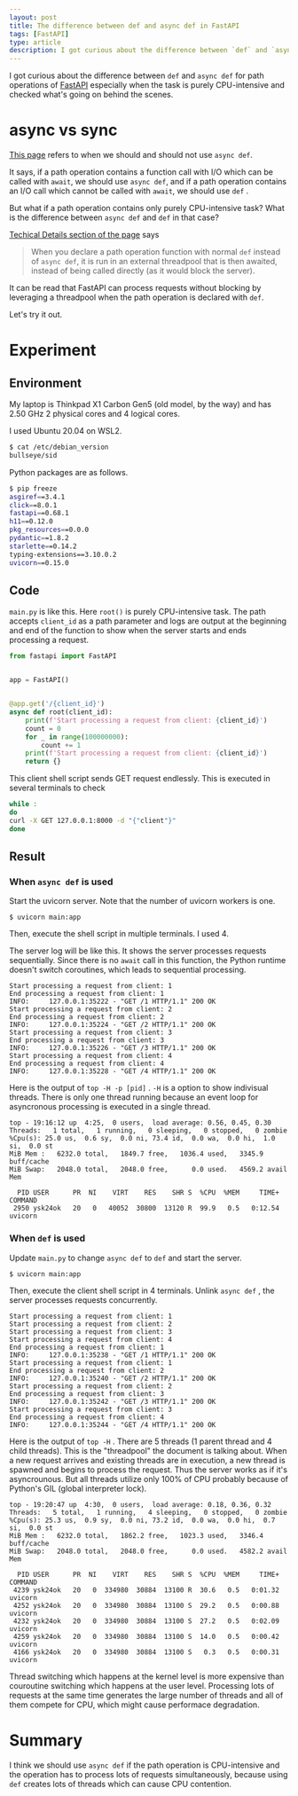 ```yaml
---
layout: post
title: The difference between def and async def in FastAPI
tags: [FastAPI]
type: article
description: I got curious about the difference between `def` and `async def` for path operations of FastAPI especially when the task is purely CPU-intensive and checked what's going on behind the scenes.
---
```


I got curious about the difference between `def` and `async def` for path operations of [FastAPI](https://github.com/tiangolo/fastapi) especially when the task is purely CPU-intensive and checked what's going on behind the scenes.

<!-- more -->

# async vs sync

[This page](https://fastapi.tiangolo.com/async) refers to when we should and should not use `async def`.

It says, if a path operation contains a function call with I/O which can be called with `await`, we should use `async def`, and if a path operation contains an I/O call which cannot be called with `await`, we should use `def` .

But what if a path operation contains only purely CPU-intensive task?
What is the difference between `async def` and `def` in that case?

[Techical Details section of the page](https://fastapi.tiangolo.com/async/#path-operation-functions) says

> When you declare a path operation function with normal `def` instead of `async def`, it is run in an external threadpool that is then awaited, instead of being called directly (as it would block the server).

It can be read that FastAPI can process requests without blocking by leveraging a threadpool when the path operation is declared with `def`.

Let's try it out.

# Experiment

## Environment

My laptop is Thinkpad X1 Carbon Gen5 (old model, by the way) and has 2.50 GHz 2 physical cores and 4 logical cores.

I used Ubuntu 20.04 on WSL2.

```sh
$ cat /etc/debian_version
bullseye/sid
```

Python packages are as follows.

```sh
$ pip freeze
asgiref==3.4.1
click==8.0.1
fastapi==0.68.1
h11==0.12.0
pkg_resources==0.0.0
pydantic==1.8.2
starlette==0.14.2
typing-extensions==3.10.0.2
uvicorn==0.15.0
```

## Code

`main.py` is like this. Here `root()` is purely CPU-intensive task.
The path accepts `client_id` as a path parameter and logs are output at the beginning and end of the function to show when the server starts and ends processing a request.

```python
from fastapi import FastAPI


app = FastAPI()


@app.get('/{client_id}')
async def root(client_id):
    print(f'Start processing a request from client: {client_id}')
    count = 0
    for _ in range(100000000):
        count += 1
    print(f'Start processing a request from client: {client_id}')
    return {}
```

This client shell script sends GET request endlessly.
This is executed in several terminals to check 

```sh
while :
do
curl -X GET 127.0.0.1:8000 -d "{"client"}"
done
```


## Result

### When `async def` is used

Start the uvicorn server. Note that the number of uvicorn workers is one.

```console
$ uvicorn main:app
```

Then, execute the shell script in multiple terminals. I used 4.

The server log will be like this. It shows the server processes requests sequentially.
Since there is no `await` call in this function, the Python runtime doesn't switch coroutines, which leads to sequential processing.

```
Start processing a request from client: 1
End processing a request from client: 1
INFO:     127.0.0.1:35222 - "GET /1 HTTP/1.1" 200 OK
Start processing a request from client: 2
End processing a request from client: 2
INFO:     127.0.0.1:35224 - "GET /2 HTTP/1.1" 200 OK
Start processing a request from client: 3
End processing a request from client: 3
INFO:     127.0.0.1:35226 - "GET /3 HTTP/1.1" 200 OK
Start processing a request from client: 4
End processing a request from client: 4
INFO:     127.0.0.1:35228 - "GET /4 HTTP/1.1" 200 OK
```

Here is the output of `top -H -p [pid]` . `-H` is a option to show indivisual threads.
There is only one thread running because an event loop for asyncronous processing is executed in a single thread.

```
top - 19:16:12 up  4:25,  0 users,  load average: 0.56, 0.45, 0.30
Threads:   1 total,   1 running,   0 sleeping,   0 stopped,   0 zombie
%Cpu(s): 25.0 us,  0.6 sy,  0.0 ni, 73.4 id,  0.0 wa,  0.0 hi,  1.0 si,  0.0 st
MiB Mem :   6232.0 total,   1849.7 free,   1036.4 used,   3345.9 buff/cache
MiB Swap:   2048.0 total,   2048.0 free,      0.0 used.   4569.2 avail Mem

  PID USER      PR  NI    VIRT    RES    SHR S  %CPU  %MEM     TIME+ COMMAND
 2950 ysk24ok   20   0   40052  30800  13120 R  99.9   0.5   0:12.54 uvicorn
```

### When `def` is used

Update `main.py` to change `async def` to `def` and start the server.

```console
$ uvicorn main:app
```

Then, execute the client shell script in 4 terminals.
Unlink `async def` , the server processes requests concurrently.

```
Start processing a request from client: 1
Start processing a request from client: 2
Start processing a request from client: 3
Start processing a request from client: 4
End processing a request from client: 1
INFO:     127.0.0.1:35238 - "GET /1 HTTP/1.1" 200 OK
Start processing a request from client: 1
End processing a request from client: 2
INFO:     127.0.0.1:35240 - "GET /2 HTTP/1.1" 200 OK
Start processing a request from client: 2
End processing a request from client: 3
INFO:     127.0.0.1:35242 - "GET /3 HTTP/1.1" 200 OK
Start processing a request from client: 3
End processing a request from client: 4
INFO:     127.0.0.1:35244 - "GET /4 HTTP/1.1" 200 OK
```

Here is the output of `top -H` .
There are 5 threads (1 parent thread and 4 child threads).
This is the "threadpool" the document is talking about.
When a new request arrives and existing threads are in execution, a new thread is spawned and begins to process the request.
Thus the server works as if it's asyncrounous.
But all threads utilize only 100% of CPU probably because of Python's GIL (global interpreter lock).

```
top - 19:20:47 up  4:30,  0 users,  load average: 0.18, 0.36, 0.32
Threads:   5 total,   1 running,   4 sleeping,   0 stopped,   0 zombie
%Cpu(s): 25.3 us,  0.9 sy,  0.0 ni, 73.2 id,  0.0 wa,  0.0 hi,  0.7 si,  0.0 st
MiB Mem :   6232.0 total,   1862.2 free,   1023.3 used,   3346.4 buff/cache
MiB Swap:   2048.0 total,   2048.0 free,      0.0 used.   4582.2 avail Mem

  PID USER      PR  NI    VIRT    RES    SHR S  %CPU  %MEM     TIME+ COMMAND
 4239 ysk24ok   20   0  334980  30884  13100 R  30.6   0.5   0:01.32 uvicorn
 4252 ysk24ok   20   0  334980  30884  13100 S  29.2   0.5   0:00.88 uvicorn
 4232 ysk24ok   20   0  334980  30884  13100 S  27.2   0.5   0:02.09 uvicorn
 4259 ysk24ok   20   0  334980  30884  13100 S  14.0   0.5   0:00.42 uvicorn
 4166 ysk24ok   20   0  334980  30884  13100 S   0.3   0.5   0:00.31 uvicorn
```

Thread switching which happens at the kernel level is more expensive than couroutine switching which happens at the user level.
Processing lots of requests at the same time generates the large number of threads and all of them compete for CPU, which might cause performace degradation.


# Summary

I think we should use `async def` if the path operation is CPU-intensive and the operation has to process lots of requests simultaneously, because using `def` creates lots of threads which can cause CPU contention.
